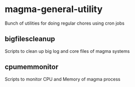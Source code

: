# magma-general-utility

Bunch of utilities for doing regular chores using cron jobs

## bigfilescleanup
Scripts to clean up big log and core files of magma systems

## cpumemmonitor
Scripts to monitor CPU and Memory of magma process
